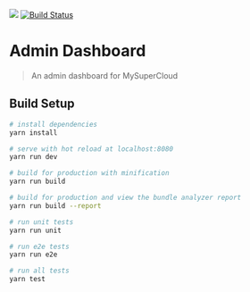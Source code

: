 ![](https://img.shields.io/github/license/halium-project/controle-panel.svg?style=flat)
[![Build Status](https://travis-ci.org/halium-project/dashboard.svg?branch=master)](https://travis-ci.org/halium-project/dashboard)

# Admin Dashboard

> An admin dashboard for MySuperCloud

## Build Setup

``` bash
# install dependencies
yarn install

# serve with hot reload at localhost:8080
yarn run dev

# build for production with minification
yarn run build

# build for production and view the bundle analyzer report
yarn run build --report

# run unit tests
yarn run unit

# run e2e tests
yarn run e2e

# run all tests
yarn test
```
